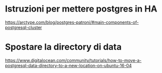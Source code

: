 # Istruzioni per mettere postgres in HA

https://arctype.com/blog/postgres-patroni/#main-components-of-postgresql-cluster

# Spostare la directory di data

https://www.digitalocean.com/community/tutorials/how-to-move-a-postgresql-data-directory-to-a-new-location-on-ubuntu-16-04
